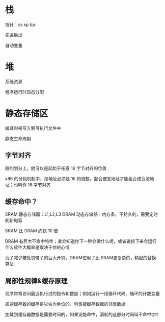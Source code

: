 # 栈
指针：ss sp bp

先进后出

自动变量



# 堆
系统资源

程序运行时动态分配


# 静态存储区
编译时被写入到可执行文件中

静态生命周期

## 字节对齐
段的划分上，他可以是起始于任意 16 字节对齐的位置

x86 的分段机制中，段地址必须是 16 的倍数，配合便宜地址才能组合成合法地址；也叫作 16 字节对齐


## 缓存命中？
SRAM 静态存储器：L1,L2,L3
DRAM 动态存储器：内存条，不持久的，需要定时刷新电容

SRAM 比 DRAM 约快 10 倍

DRAM 有巨大不命中特性；谁会知道你下一秒会做什么呢，或者说接下来会运行什么软件大概率是取决于你的心情

为了减少被处罚带了的巨大开销，DRAM使用了比 SRAM更复杂的，精密的替换算法

## 局部性规律&缓存原理
程序常常访问最近执行过的指令和数据；例如运行一段循环代码、循环的计数变量

高速缓存器的缓存是以块为单位的，包含被缓存数据的邻居数据

加载到缓存器数据是需要时间的，如果没能命中，消耗的这部分时间叫不命中`惩罚`
